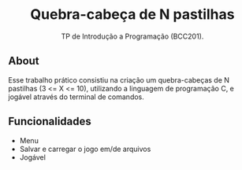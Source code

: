 <div align="center">

  <h1 align="center">Quebra-cabeça de N pastilhas</h3>

  <p align="center">
    TP de Introdução a Programação (BCC201). 
  </p>
</div>

## About

Esse trabalho prático consistiu na criação um quebra-cabeças de N pastilhas (3 <= X <= 10), utilizando a linguagem de programação C, e jogável através do terminal de comandos.

## Funcionalidades

<ul>
  <li>Menu</li>
  <li>Salvar e carregar o jogo em/de arquivos</li>
  <li>Jogável</li>
</ul>
